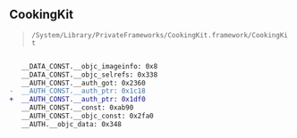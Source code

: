 ## CookingKit

> `/System/Library/PrivateFrameworks/CookingKit.framework/CookingKit`

```diff

   __DATA_CONST.__objc_imageinfo: 0x8
   __DATA_CONST.__objc_selrefs: 0x338
   __AUTH_CONST.__auth_got: 0x2360
-  __AUTH_CONST.__auth_ptr: 0x1c18
+  __AUTH_CONST.__auth_ptr: 0x1df0
   __AUTH_CONST.__const: 0xab90
   __AUTH_CONST.__objc_const: 0x2fa0
   __AUTH.__objc_data: 0x348

```
